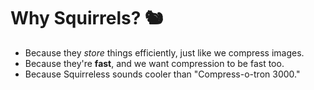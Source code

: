 # Why Squirrels? 🐿
- Because they *store* things efficiently, just like we compress images.
- Because they're **fast**, and we want compression to be fast too.
- Because Squirreless sounds cooler than "Compress-o-tron 3000."
